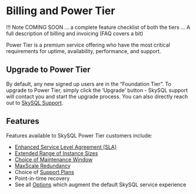 # Billing and Power Tier

!!! Note
    COMING SOON … a complete feature checklist of both the tiers ...
    A full description of billing and invoicing (FAQ covers a bit)


Power Tier is a premium service offering who have the most critical requirements for uptime, availability, performance, and support.

## **Upgrade to Power Tier**

By default, any new signed up users are in the “Foundation Tier”. To upgrade to Power Tier, simply click the ‘Upgrade’ button - SkySQL support will contact you and start the upgrade process. You can also directly reach out to [SkySQL Support](<../Support.md>).

## **Features**

Features available to SkySQL Power Tier customers include:

- [Enhanced Service Level Agreement (SLA)](https://skysql.com/sla/)
- [Extended Range of Instance Sizes](<../Reference Guide/Instance Size Choices.md>)
- [Choice of Maintenance Window](<./Maintenance Windows.md>)
- [MaxScale Redundancy](<./Maxscale Redundancy.md>)
- Choice of [Support Plans](https://skysql.com/support-policy/)
- Point-in-time recovery
- See all [Options](https://skysql.com/support-policy/) which augment the default SkySQL service experience

